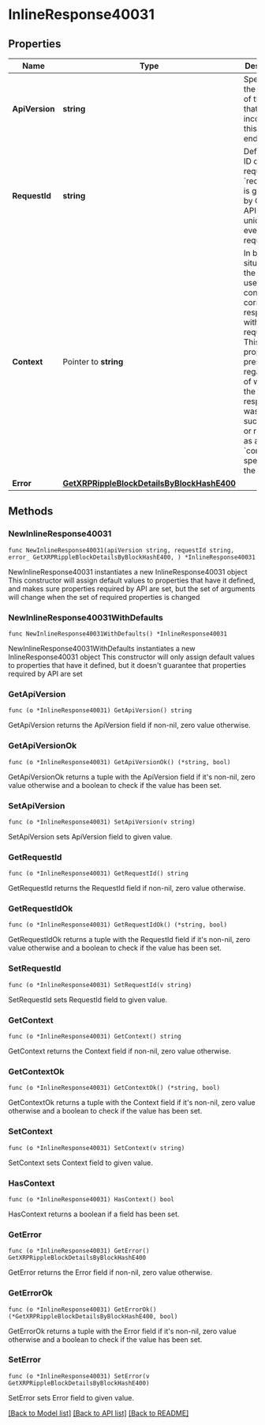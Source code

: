 # InlineResponse40031

## Properties

Name | Type | Description | Notes
------------ | ------------- | ------------- | -------------
**ApiVersion** | **string** | Specifies the version of the API that incorporates this endpoint. | 
**RequestId** | **string** | Defines the ID of the request. The &#x60;requestId&#x60; is generated by Crypto APIs and it&#39;s unique for every request. | 
**Context** | Pointer to **string** | In batch situations the user can use the context to correlate responses with requests. This property is present regardless of whether the response was successful or returned as an error. &#x60;context&#x60; is specified by the user. | [optional] 
**Error** | [**GetXRPRippleBlockDetailsByBlockHashE400**](GetXRPRippleBlockDetailsByBlockHashE400.md) |  | 

## Methods

### NewInlineResponse40031

`func NewInlineResponse40031(apiVersion string, requestId string, error_ GetXRPRippleBlockDetailsByBlockHashE400, ) *InlineResponse40031`

NewInlineResponse40031 instantiates a new InlineResponse40031 object
This constructor will assign default values to properties that have it defined,
and makes sure properties required by API are set, but the set of arguments
will change when the set of required properties is changed

### NewInlineResponse40031WithDefaults

`func NewInlineResponse40031WithDefaults() *InlineResponse40031`

NewInlineResponse40031WithDefaults instantiates a new InlineResponse40031 object
This constructor will only assign default values to properties that have it defined,
but it doesn't guarantee that properties required by API are set

### GetApiVersion

`func (o *InlineResponse40031) GetApiVersion() string`

GetApiVersion returns the ApiVersion field if non-nil, zero value otherwise.

### GetApiVersionOk

`func (o *InlineResponse40031) GetApiVersionOk() (*string, bool)`

GetApiVersionOk returns a tuple with the ApiVersion field if it's non-nil, zero value otherwise
and a boolean to check if the value has been set.

### SetApiVersion

`func (o *InlineResponse40031) SetApiVersion(v string)`

SetApiVersion sets ApiVersion field to given value.


### GetRequestId

`func (o *InlineResponse40031) GetRequestId() string`

GetRequestId returns the RequestId field if non-nil, zero value otherwise.

### GetRequestIdOk

`func (o *InlineResponse40031) GetRequestIdOk() (*string, bool)`

GetRequestIdOk returns a tuple with the RequestId field if it's non-nil, zero value otherwise
and a boolean to check if the value has been set.

### SetRequestId

`func (o *InlineResponse40031) SetRequestId(v string)`

SetRequestId sets RequestId field to given value.


### GetContext

`func (o *InlineResponse40031) GetContext() string`

GetContext returns the Context field if non-nil, zero value otherwise.

### GetContextOk

`func (o *InlineResponse40031) GetContextOk() (*string, bool)`

GetContextOk returns a tuple with the Context field if it's non-nil, zero value otherwise
and a boolean to check if the value has been set.

### SetContext

`func (o *InlineResponse40031) SetContext(v string)`

SetContext sets Context field to given value.

### HasContext

`func (o *InlineResponse40031) HasContext() bool`

HasContext returns a boolean if a field has been set.

### GetError

`func (o *InlineResponse40031) GetError() GetXRPRippleBlockDetailsByBlockHashE400`

GetError returns the Error field if non-nil, zero value otherwise.

### GetErrorOk

`func (o *InlineResponse40031) GetErrorOk() (*GetXRPRippleBlockDetailsByBlockHashE400, bool)`

GetErrorOk returns a tuple with the Error field if it's non-nil, zero value otherwise
and a boolean to check if the value has been set.

### SetError

`func (o *InlineResponse40031) SetError(v GetXRPRippleBlockDetailsByBlockHashE400)`

SetError sets Error field to given value.



[[Back to Model list]](../README.md#documentation-for-models) [[Back to API list]](../README.md#documentation-for-api-endpoints) [[Back to README]](../README.md)


